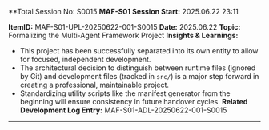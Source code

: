 **Total Session No: S0015
**MAF-S01 Session Start:** 2025.06.22 23:11

**ItemID:** MAF-S01-UPL-20250622-001-S0015
**Date:** 2025.06.22
**Topic:** Formalizing the Multi-Agent Framework Project
**Insights & Learnings:**
* This project has been successfully separated into its own entity to allow for focused, independent development.
* The architectural decision to distinguish between runtime files (ignored by Git) and development files (tracked in `src/`) is a major step forward in creating a professional, maintainable project.
* Standardizing utility scripts like the manifest generator from the beginning will ensure consistency in future handover cycles.
**Related Development Log Entry:** MAF-S01-ADL-20250622-001-S0015
---